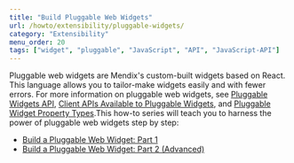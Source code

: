 ```yaml
---
title: "Build Pluggable Web Widgets"
url: /howto/extensibility/pluggable-widgets/
category: "Extensibility"
menu_order: 20
tags: ["widget", "pluggable", "JavaScript", "API", "JavaScript-API"]
---
```


Pluggable web widgets are Mendix's custom-built widgets based on React. This language allows you to tailor-make widgets easily and with fewer errors. For more information on pluggable web widgets, see [Pluggable Widgets API](/apidocs-mxsdk/apidocs/pluggable-widgets), [Client APIs Available to Pluggable Widgets](/apidocs-mxsdk/apidocs/pluggable-widgets-client-apis), and [Pluggable Widget Property Types](/apidocs-mxsdk/apidocs/pluggable-widgets-property-types).This how-to series will teach you to harness the power of pluggable web widgets step by step: 

* [Build a Pluggable Web Widget: Part 1](create-a-pluggable-widget-one)
* [Build a Pluggable Web Widget: Part 2 (Advanced)](create-a-pluggable-widget-two)

